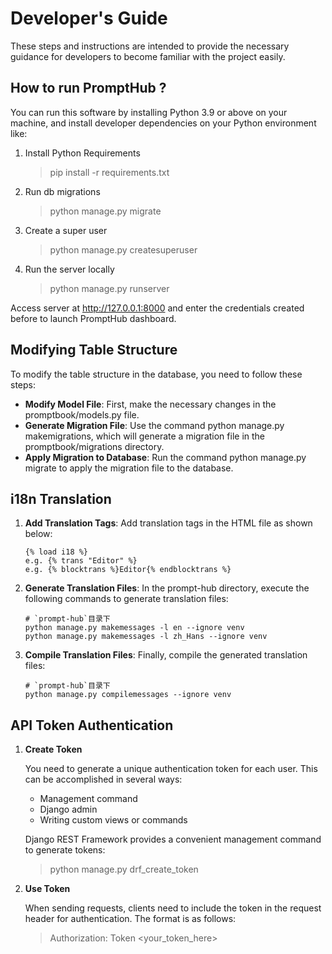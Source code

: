 # Developer's Guide

These steps and instructions are intended to provide the necessary guidance for developers to become familiar with the project easily.

## How to run PromptHub ?

You can run this software by installing Python 3.9 or above on your machine, and install developer dependencies on your Python environment like:

1. Install Python Requirements

    > pip install -r requirements.txt
   
2. Run db migrations
    > python manage.py migrate
   
3. Create a super user
    > python manage.py createsuperuser

4. Run the server locally
    > python manage.py runserver
   
Access server at http://127.0.0.1:8000 and enter the credentials created before to launch PromptHub dashboard.



## Modifying Table Structure
To modify the table structure in the database, you need to follow these steps:

- **Modify Model File**: First, make the necessary changes in the promptbook/models.py file.
- **Generate Migration File**: Use the command python manage.py makemigrations, which will generate a migration file in the promptbook/migrations directory.
- **Apply Migration to Database**: Run the command python manage.py migrate to apply the migration file to the database.



## i18n Translation

1. **Add Translation Tags**: Add translation tags in the HTML file as shown below:
   ```
   {% load i18 %}
   e.g. {% trans "Editor" %}
   e.g. {% blocktrans %}Editor{% endblocktrans %}
   ```
2. **Generate Translation Files**: In the prompt-hub directory, execute the following commands to generate translation files:
   ```
   # `prompt-hub`目录下
   python manage.py makemessages -l en --ignore venv 
   python manage.py makemessages -l zh_Hans --ignore venv 
   ```
3. **Compile Translation Files**: Finally, compile the generated translation files:
   ```
   # `prompt-hub`目录下
   python manage.py compilemessages --ignore venv 
   ```     


## API Token Authentication

1. **Create Token**

    You need to generate a unique authentication token for each user. This can be accomplished in several ways:

   * Management command
   * Django admin
   * Writing custom views or commands
   
   Django REST Framework provides a convenient management command to generate tokens:

    >python manage.py drf_create_token <username>

2. **Use Token**

   When sending requests, clients need to include the token in the request header for authentication. The format is as follows:

    >Authorization: Token <your_token_here>


